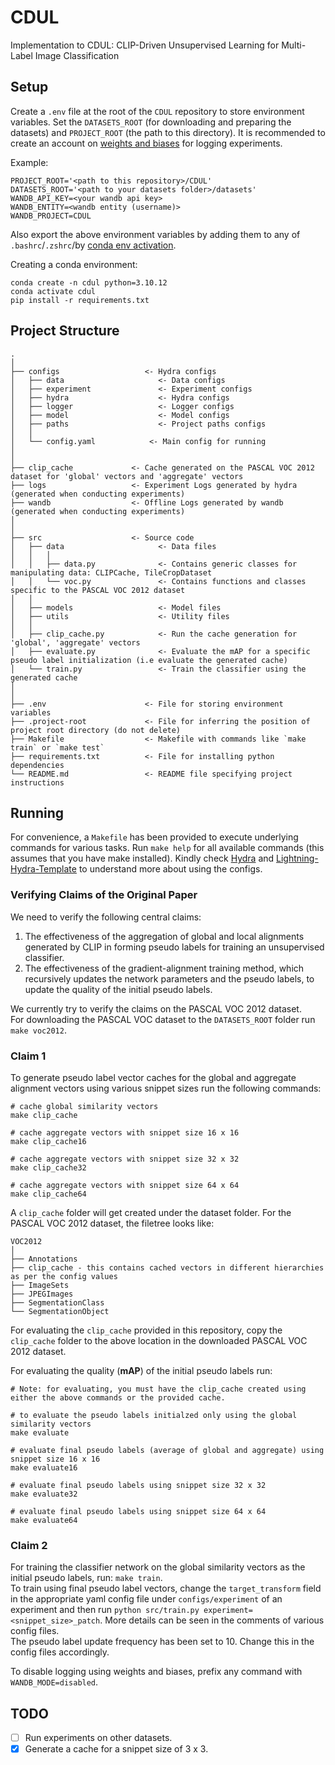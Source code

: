 # CDUL
Implementation to CDUL: CLIP-Driven Unsupervised Learning for Multi-Label Image Classification

## Setup

Create a `.env` file at the root of the `CDUL` repository to store environment variables. Set the `DATASETS_ROOT` (for downloading and preparing the datasets) and `PROJECT_ROOT` (the path to this directory). It is recommended to create an account on [weights and biases](https://wandb.ai/) for logging experiments.  

Example:  

```shell
PROJECT_ROOT='<path to this repository>/CDUL'
DATASETS_ROOT='<path to your datasets folder>/datasets'
WANDB_API_KEY=<your wandb api key>
WANDB_ENTITY=<wandb entity (username)>
WANDB_PROJECT=CDUL
```

Also export the above environment variables by adding them to any of `.bashrc`/`.zshrc`/by [conda env activation](https://guillaume-martin.github.io/saving-environment-variables-in-conda.html).  

Creating a conda environment:

```shell
conda create -n cdul python=3.10.12
conda activate cdul
pip install -r requirements.txt
```

## Project Structure

```shell
.
│
├── configs                   <- Hydra configs
│   ├── data                     <- Data configs
│   ├── experiment               <- Experiment configs
│   ├── hydra                    <- Hydra configs
│   ├── logger                   <- Logger configs
│   ├── model                    <- Model configs
│   ├── paths                    <- Project paths configs
│   │
│   └── config.yaml            <- Main config for running
│
│
├── clip_cache             <- Cache generated on the PASCAL VOC 2012 dataset for 'global' vectors and 'aggregate' vectors
├── logs                   <- Experiment Logs generated by hydra (generated when conducting experiments)
├── wandb                  <- Offline Logs generated by wandb (generated when conducting experiments)
│
│
├── src                    <- Source code
│   ├── data                     <- Data files
│	│   │
│   │	├── data.py              <- Contains generic classes for manipulating data: CLIPCache, TileCropDataset
│	│   └── voc.py               <- Contains functions and classes specific to the PASCAL VOC 2012 dataset
│   │
│   ├── models                   <- Model files
│   ├── utils                    <- Utility files
│   │
│   ├── clip_cache.py            <- Run the cache generation for 'global', 'aggregate' vectors
│   ├── evaluate.py              <- Evaluate the mAP for a specific pseudo label initialization (i.e evaluate the generated cache)
│   └── train.py                 <- Train the classifier using the generated cache
│
│
├── .env                      <- File for storing environment variables
├── .project-root             <- File for inferring the position of project root directory (do not delete)
├── Makefile                  <- Makefile with commands like `make train` or `make test`
├── requirements.txt          <- File for installing python dependencies
└── README.md                 <- README file specifying project instructions
```

## Running
For convenience, a `Makefile` has been provided to execute underlying commands for various tasks. Run `make help` for all available commands (this assumes that you have make installed). Kindly check [Hydra](https://github.com/facebookresearch/hydra) and [Lightning-Hydra-Template](https://github.com/ashleve/lightning-hydra-template) to understand more about using the configs.

### Verifying Claims of the Original Paper

We need to verify the following central claims:  

1. The effectiveness of the aggregation of global and local alignments generated by CLIP in forming
pseudo labels for training an unsupervised classifier.  
2. The effectiveness of the gradient-alignment training method, which recursively updates the network
parameters and the pseudo labels, to update the quality of the initial pseudo labels.  

We currently try to verify the claims on the PASCAL VOC 2012 dataset.  
For downloading the PASCAL VOC dataset to the `DATASETS_ROOT` folder run `make voc2012`.

### Claim 1

To generate pseudo label vector caches for the global and aggregate alignment vectors using various snippet sizes run the following commands:
```
# cache global similarity vectors
make clip_cache

# cache aggregate vectors with snippet size 16 x 16
make clip_cache16

# cache aggregate vectors with snippet size 32 x 32
make clip_cache32

# cache aggregate vectors with snippet size 64 x 64
make clip_cache64
```

A `clip_cache` folder will get created under the dataset folder. For the PASCAL VOC 2012 dataset, the filetree looks like:

```shell
VOC2012
│
├── Annotations
├── clip_cache - this contains cached vectors in different hierarchies as per the config values
├── ImageSets
├── JPEGImages
├── SegmentationClass
└── SegmentationObject
```
For evaluating the `clip_cache` provided in this repository, copy the `clip_cache` folder to the above location in the downloaded PASCAL VOC 2012 dataset.

For evaluating the quality (**mAP**) of the initial pseudo labels run:

```
# Note: for evaluating, you must have the clip_cache created using either the above commands or the provided cache.

# to evaluate the pseudo labels initialzed only using the global similarity vectors
make evaluate

# evaluate final pseudo labels (average of global and aggregate) using snippet size 16 x 16
make evaluate16

# evaluate final pseudo labels using snippet size 32 x 32
make evaluate32

# evaluate final pseudo labels using snippet size 64 x 64
make evaluate64
```

### Claim 2

For training the classifier network on the global similarity vectors as the initial pseudo labels, run:
`make train`.  
To train using final pseudo label vectors, change the `target_transform` field in the appropriate yaml config file under `configs/experiment` of an experiment and then run `python src/train.py experiment=<snippet_size>_patch`. More details can be seen in the comments of various config files.  
The pseudo label update frequency has been set to 10. Change this in the config files accordingly.

To disable logging using weights and biases, prefix any command with `WANDB_MODE=disabled`.

## TODO

- [ ] Run experiments on other datasets.  
- [x] Generate a cache for a snippet size of 3 x 3.  
